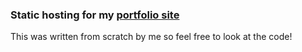 ### Static hosting for my [portfolio site](peake.me)

This was written from scratch by me so feel free to look at the code!